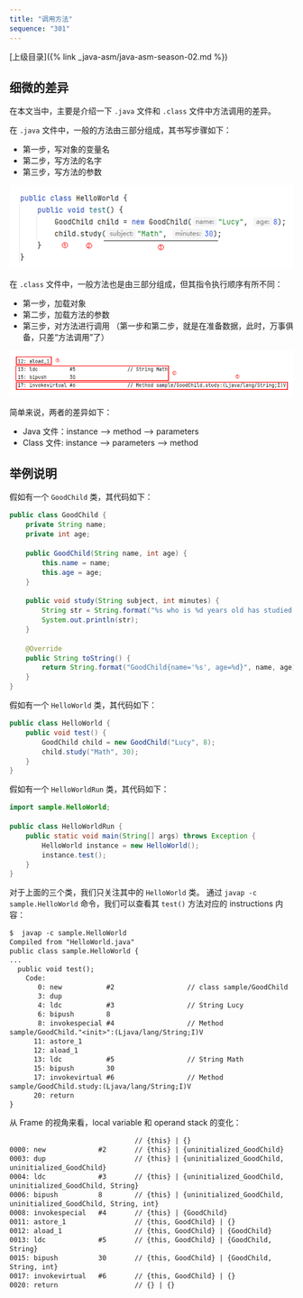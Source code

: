 ```yaml
---
title: "调用方法"
sequence: "301"
---
```


[上级目录]({% link _java-asm/java-asm-season-02.md %})

## 细微的差异

在本文当中，主要是介绍一下 `.java` 文件和 `.class` 文件中方法调用的差异。

在 `.java` 文件中，一般的方法由三部分组成，其书写步骤如下：

- 第一步，写对象的变量名
- 第二步，写方法的名字
- 第三步，写方法的参数

![在 Java 文件中方法的调用顺序](/assets/images/java/asm/method-invoke-in-java-file.png)

在 `.class` 文件中，一般方法也是由三部分组成，但其指令执行顺序有所不同：

- 第一步，加载对象
- 第二步，加载方法的参数
- 第三步，对方法进行调用 （第一步和第二步，就是在准备数据，此时，万事俱备，只差“方法调用”了）

![在 Class 文件中方法的调用顺序](/assets/images/java/asm/method-invoke-in-class-file.png)

简单来说，两者的差异如下：

- Java 文件：instance --> method --> parameters
- Class 文件: instance --> parameters --> method

## 举例说明

假如有一个 `GoodChild` 类，其代码如下：

```java
public class GoodChild {
    private String name;
    private int age;

    public GoodChild(String name, int age) {
        this.name = name;
        this.age = age;
    }

    public void study(String subject, int minutes) {
        String str = String.format("%s who is %d years old has studied %s for %d minutes", name, age, subject, minutes);
        System.out.println(str);
    }

    @Override
    public String toString() {
        return String.format("GoodChild{name='%s', age=%d}", name, age);
    }
}
```

假如有一个 `HelloWorld` 类，其代码如下：

```java
public class HelloWorld {
    public void test() {
        GoodChild child = new GoodChild("Lucy", 8);
        child.study("Math", 30);
    }
}
```

假如有一个 `HelloWorldRun` 类，其代码如下：

```java
import sample.HelloWorld;

public class HelloWorldRun {
    public static void main(String[] args) throws Exception {
        HelloWorld instance = new HelloWorld();
        instance.test();
    }
}
```

对于上面的三个类，我们只关注其中的 `HelloWorld` 类。
通过 `javap -c sample.HelloWorld` 命令，我们可以查看其 `test()` 方法对应的 instructions 内容：

```text
$  javap -c sample.HelloWorld
Compiled from "HelloWorld.java"
public class sample.HelloWorld {
...
  public void test();
    Code:
       0: new           #2                  // class sample/GoodChild
       3: dup
       4: ldc           #3                  // String Lucy
       6: bipush        8
       8: invokespecial #4                  // Method sample/GoodChild."<init>":(Ljava/lang/String;I)V
      11: astore_1
      12: aload_1
      13: ldc           #5                  // String Math
      15: bipush        30
      17: invokevirtual #6                  // Method sample/GoodChild.study:(Ljava/lang/String;I)V
      20: return
}
```

从 Frame 的视角来看，local variable 和 operand stack 的变化：

```text
                               // {this} | {}
0000: new             #2       // {this} | {uninitialized_GoodChild}
0003: dup                      // {this} | {uninitialized_GoodChild, uninitialized_GoodChild}
0004: ldc             #3       // {this} | {uninitialized_GoodChild, uninitialized_GoodChild, String}
0006: bipush          8        // {this} | {uninitialized_GoodChild, uninitialized_GoodChild, String, int}
0008: invokespecial   #4       // {this} | {GoodChild}
0011: astore_1                 // {this, GoodChild} | {}
0012: aload_1                  // {this, GoodChild} | {GoodChild}
0013: ldc             #5       // {this, GoodChild} | {GoodChild, String}
0015: bipush          30       // {this, GoodChild} | {GoodChild, String, int}
0017: invokevirtual   #6       // {this, GoodChild} | {}
0020: return                   // {} | {}
```

